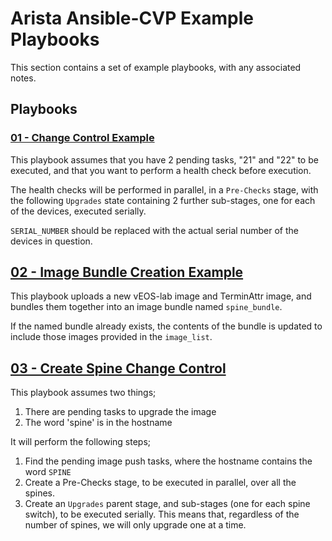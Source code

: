 # Arista Ansible-CVP Example Playbooks
This section contains a set of example playbooks, with any associated notes.
## Playbooks
### [01 - Change Control Example](./01-change-control-example.yaml)
This playbook assumes that you have 2 pending tasks, "21" and "22" to be executed, and that you want to perform a health check before execution.

The health checks will be performed in parallel, in a `Pre-Checks` stage, with the following `Upgrades` state containing 2 further sub-stages, one for each of the devices, executed serially.

`SERIAL_NUMBER` should be replaced with the actual serial number of the devices in question.

## [02 - Image Bundle Creation Example](./02-image-bundle-creation.yaml)
This playbook uploads a new vEOS-lab image and TerminAttr image, and bundles them together into an image bundle named `spine_bundle`.

If the named bundle already exists, the contents of the bundle is updated to include those images provided in the `image_list`.

## [03 - Create Spine Change Control](./03-create-spine-upgrade-cc.yaml)
This playbook assumes two things;
1. There are pending tasks to upgrade the image
2. The word 'spine' is in the hostname

It will perform the following steps;
1. Find the pending image push tasks, where the hostname contains the word `SPINE`
2. Create a Pre-Checks stage, to be executed in parallel, over all the spines.
3. Create an `Upgrades` parent stage, and sub-stages (one for each spine switch), to be executed serially. This means that, regardless of the number of spines, we will only upgrade one at a time.
